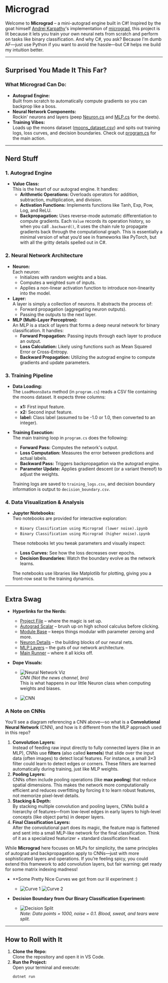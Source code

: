 # Micrograd

Welcome to **Micrograd** – a mini-autograd engine built in C#! Inspired by the goat himself [Andrej Karpathy](https://github.com/karpathy)'s implementation of [micrograd](https://github.com/karpathy/micrograd), this project is lit because it lets you train your own neural nets from scratch and perform on tasks like binary classification. And why C#, you ask? Because I'm dumb AF—just use Python if you want to avoid the hassle—but C# helps me build my intuition better.

---

## Surprised You Made It This Far?

### What Micrograd Can Do:
- **Autograd Engine:**  
  Built from scratch to automatically compute gradients so you can backprop like a boss.
- **Neural Network Components:**  
  Rockin' neurons and layers (peep [Neuron.cs](src/Neuron.cs) and [MLP.cs](src/MLP.cs) for the deets).
- **Training Vibes:**  
  Loads up the moons dataset ([moons_dataset.csv](moons_dataset.csv)) and spits out training logs, loss curves, and decision boundaries. Check out [program.cs](program.cs) for the main action.

---

## Nerd Stuff

### 1. Autograd Engine
- **Value Class:**  
  This is the heart of our autograd engine. It handles:
  - **Arithmetic Operations:** Overloads operators for addition, subtraction, multiplication, and division.
  - **Activation Functions:** Implements functions like Tanh, Exp, Pow, Log, and ReLU.
  - **Backpropagation:** Uses reverse-mode automatic differentiation to compute gradients. Each `Value` records its operation history, so when you call `.backward()`, it uses the chain rule to propagate gradients back through the computational graph. This is essentially a minimal version of what you’d see in frameworks like PyTorch, but with all the gritty details spelled out in C#.

### 2. Neural Network Architecture
- **Neuron:**  
  Each neuron:
  - Initializes with random weights and a bias.
  - Computes a weighted sum of inputs.
  - Applies a non-linear activation function to introduce non-linearity into the model.
- **Layer:**  
  A layer is simply a collection of neurons. It abstracts the process of:
  - Forward propagation (aggregating neuron outputs).
  - Passing the outputs to the next layer.
- **MLP (Multi-Layer Perceptron):**  
  An MLP is a stack of layers that forms a deep neural network for binary classification. It handles:
  - **Forward Propagation:** Passing inputs through each layer to produce an output.
  - **Loss Calculation:** Likely using functions such as Mean Squared Error or Cross-Entropy.
  - **Backward Propagation:** Utilizing the autograd engine to compute gradients and update parameters.

### 3. Training Pipeline
- **Data Loading:**  
  The `LoadMoonsData` method (in `program.cs`) reads a CSV file containing the moons dataset. It expects three columns:
  - **x1:** First input feature.
  - **x2:** Second input feature.
  - **label:** Class label (assumed to be -1.0 or 1.0, then converted to an integer).
  
- **Training Execution:**  
  The main training loop in `program.cs` does the following:
  - **Forward Pass:** Computes the network's output.
  - **Loss Computation:** Measures the error between predictions and actual labels.
  - **Backward Pass:** Triggers backpropagation via the autograd engine.
  - **Parameter Update:** Applies gradient descent (or a variant thereof) to adjust the weights.
  
  Training logs are saved to `training_logs.csv`, and decision boundary information is output to `decision_boundary.csv`.

### 4. Data Visualization & Analysis
- **Jupyter Notebooks:**  
  Two notebooks are provided for interactive exploration:
  - `Binary Classification using Micrograd (lower noise).ipynb`
  - `Binary Classification using Micrograd (higher noise).ipynb`
  
  These notebooks let you tweak parameters and visually inspect:
  - **Loss Curves:** See how the loss decreases over epochs.
  - **Decision Boundaries:** Watch the boundary evolve as the network learns.
  
  The notebooks use libraries like Matplotlib for plotting, giving you a front-row seat to the training dynamics.

---

## Extra Swag

- **Hyperlinks for the Nerds:**
  - [Project File](Micrograd.csproj) – where the magic is set up.
  - [Autograd Scalar](Micrograd.csproj) – brush up on high school calculus before clicking.
  - [Module Base](src/Module.cs) – keeps things modular with parameter zeroing and more.
  - [Neuron Details](src/Neuron.cs) – the building blocks of our neural nets.
  - [MLP Layers](src/MLP.cs) – the guts of our network architecture.
  - [Main Runner](program.cs) – where it all kicks off.

- **Dope Visuals:**
  - ![Neural Network Viz](https://www.altexsoft.com/static/content-image/2024/6/ec55ad04-11ca-44f3-8eec-9399936c26ff.png)  
    *CNN (Not the news channel, bro)*  
    This is what happens in our little Neuron class when computing weights and biases.

  - ![CNN](https://miro.medium.com/v2/0*E5gye0i57ipYJh18.png)

### A Note on CNNs
You’ll see a diagram referencing a CNN above—so what is a **Convolutional Neural Network** (CNN), and how is it different from the MLP approach used in this repo?

1. **Convolution Layers:**  
   Instead of feeding raw input directly to fully connected layers (like in an MLP), CNNs use **filters** (also called **kernels**) that slide over the input data (often images) to detect local features. For instance, a small 3×3 filter could learn to detect edges or corners. These filters are learned automatically during training, just like MLP weights.
2. **Pooling Layers:**  
   CNNs often include pooling operations (like **max pooling**) that reduce spatial dimensions. This makes the network more computationally efficient and reduces overfitting by forcing it to learn robust features, not memorize pixel-level details.
3. **Stacking & Depth:**  
   By stacking multiple convolution and pooling layers, CNNs build a hierarchy of features—from low-level edges in early layers to high-level concepts (like object parts) in deeper layers.
4. **Final Classification Layers:**  
   After the convolutional part does its magic, the feature map is flattened and sent into a small MLP-like network for the final classification. Think of it as a specialized featurizer + standard classification head.

While **Micrograd** here focuses on MLPs for simplicity, the same principles of autograd and backpropagation apply to CNNs—just with more sophisticated layers and operations. If you’re feeling spicy, you could extend this framework to add convolution layers, but fair warning: get ready for some matrix indexing madness!

- **Some Pretty Nice Curves we got from our lil experiment :)

  - ![Curve 1](https://github.com/apollofps/Micrograd/blob/60fc0de919af739834a02627110ba532afd1a4b3/img/curves1.png)
    ![Curve 2](https://github.com/apollofps/Micrograd/blob/60fc0de919af739834a02627110ba532afd1a4b3/img/curves%202.png)

- **Decision Boundary from Our Binary Classification Experiment:**
  
  - ![Decision Split](https://github.com/apollofps/Micrograd/blob/0143d3b7c55680a10e952231552a03a704a50629/img/output.png)  
    *Note: Data points = 1000, noise = 0.1. Blood, sweat, and tears were split.*

---

## How to Roll with It

1. **Clone the Repo:**  
   Clone the repository and open it in VS Code.
2. **Run the Project:**  
   Open your terminal and execute:
   ```bash
   dotnet run
